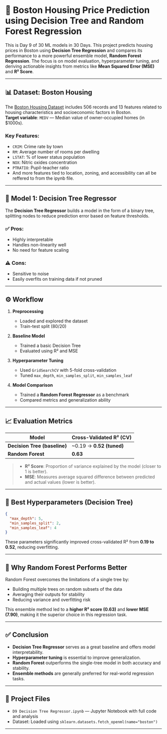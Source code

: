 # 🏡 Boston Housing Price Prediction using Decision Tree and Random Forest Regression

This is Day 9 of 30 ML models in 30 Days. This project predicts housing prices in Boston using **Decision Tree Regression** and compares its performance to a more powerful ensemble model, **Random Forest Regression**. The focus is on model evaluation, hyperparameter tuning, and deriving actionable insights from metrics like **Mean Squared Error (MSE)** and **R² Score**.

---

## 📊 Dataset: Boston Housing

The [Boston Housing Dataset](https://scikit-learn.org/stable/datasets/toy_dataset.html#boston-house-prices-dataset) includes 506 records and 13 features related to housing characteristics and socioeconomic factors in Boston.  
**Target variable**: `MEDV` — Median value of owner-occupied homes (in $1000s).

### Key Features:
- `CRIM`: Crime rate by town  
- `RM`: Average number of rooms per dwelling  
- `LSTAT`: % of lower status population  
- `NOX`: Nitric oxides concentration  
- `PTRATIO`: Pupil-teacher ratio  
- And more features tied to location, zoning, and accessibility can all be reffered to from the ipynb file.

---

## 🧠 Model 1: Decision Tree Regressor

The **Decision Tree Regressor** builds a model in the form of a binary tree, splitting nodes to reduce prediction error based on feature thresholds.

### ✅ Pros:
- Highly interpretable
- Handles non-linearity well
- No need for feature scaling

### ⚠️ Cons:
- Sensitive to noise
- Easily overfits on training data if not pruned

---

## ⚙️ Workflow

1. **Preprocessing**  
   - Loaded and explored the dataset  
   - Train-test split (80/20)

2. **Baseline Model**  
   - Trained a basic Decision Tree  
   - Evaluated using R² and MSE

3. **Hyperparameter Tuning**  
   - Used `GridSearchCV` with 5-fold cross-validation  
   - Tuned `max_depth`, `min_samples_split`, `min_samples_leaf`

4. **Model Comparison**  
   - Trained a **Random Forest Regressor** as a benchmark  
   - Compared metrics and generalization ability

---

## 📈 Evaluation Metrics

| Model |  Cross-Validated R² (CV)  |
|-------|----------------|
| **Decision Tree (baseline)**| ~0.19 → **0.52 (tuned)** |
| **Random Forest** | **0.63** |

> - **R² Score**: Proportion of variance explained by the model (closer to 1 is better).  
> - **MSE**: Measures average squared difference between predicted and actual values (lower is better).

---

## 🔧 Best Hyperparameters (Decision Tree)

```json
{
  "max_depth": 5,
  "min_samples_split": 2,
  "min_samples_leaf": 4
}
```

These parameters significantly improved cross-validated R² from **0.19 to 0.52**, reducing overfitting.

---

## 🌲 Why Random Forest Performs Better

Random Forest overcomes the limitations of a single tree by:
- Building multiple trees on random subsets of the data
- Averaging their outputs for stability
- Reducing variance and overfitting risk

This ensemble method led to a **higher R² score (0.63)** and **lower MSE (7.90)**, making it the superior choice in this regression task.

---

## ✅ Conclusion

- **Decision Tree Regressor** serves as a great baseline and offers model interpretability.
- **Hyperparameter tuning** is essential to improve generalization.
- **Random Forest** outperforms the single-tree model in both accuracy and stability.
- **Ensemble methods** are generally preferred for real-world regression tasks.

---

## 📁 Project Files

- `D9 Decision Tree Regressor.ipynb` — Jupyter Notebook with full code and analysis  
- Dataset: Loaded using `sklearn.datasets.fetch_openml(name="boston")`

---
